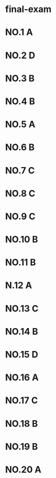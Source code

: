 # final-exam
# NO.1 A
# NO.2 D
# NO.3 B
# NO.4 B
# NO.5 A
# NO.6 B
# NO.7 C
# NO.8 C 
# NO.9 C
# NO.10 B
# NO.11 B
# N.12 A
# NO.13 C
# NO.14 B
# NO.15 D
# NO.16 A
# NO.17 C
# NO.18 B
# NO.19 B
# NO.20 A